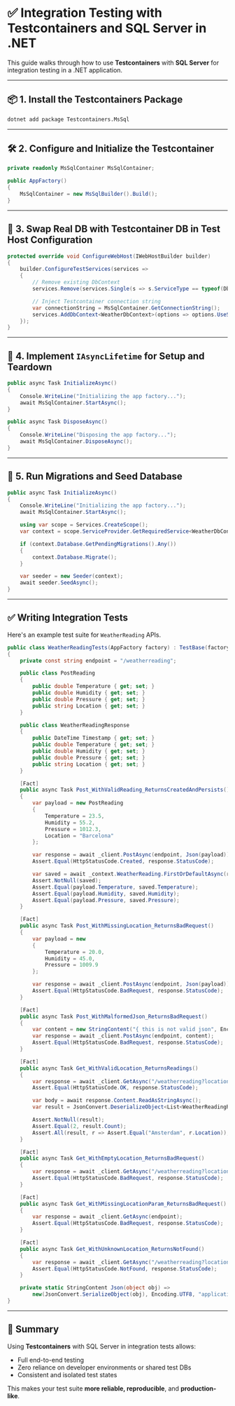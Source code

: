 # ✅ Integration Testing with Testcontainers and SQL Server in .NET

This guide walks through how to use **Testcontainers** with **SQL Server** for integration testing in a .NET application.

---

## 📦 1. Install the Testcontainers Package

```bash
dotnet add package Testcontainers.MsSql
```

---

## 🛠 2. Configure and Initialize the Testcontainer

```csharp
private readonly MsSqlContainer MsSqlContainer;

public AppFactory()
{
    MsSqlContainer = new MsSqlBuilder().Build();
}
```

---

## 🔄 3. Swap Real DB with Testcontainer DB in Test Host Configuration

```csharp
protected override void ConfigureWebHost(IWebHostBuilder builder)
{
    builder.ConfigureTestServices(services =>
    {
        // Remove existing DbContext
        services.Remove(services.Single(s => s.ServiceType == typeof(DbContextOptions<WeatherDbContext>)));

        // Inject Testcontainer connection string
        var connectionString = MsSqlContainer.GetConnectionString();
        services.AddDbContext<WeatherDbContext>(options => options.UseSqlServer(connectionString));
    });
}
```

---

## 🔁 4. Implement `IAsyncLifetime` for Setup and Teardown

```csharp
public async Task InitializeAsync()
{
    Console.WriteLine("Initializing the app factory...");
    await MsSqlContainer.StartAsync();
}

public async Task DisposeAsync()
{
    Console.WriteLine("Disposing the app factory...");
    await MsSqlContainer.DisposeAsync();
}
```

---

## 🌱 5. Run Migrations and Seed Database

```csharp
public async Task InitializeAsync()
{
    Console.WriteLine("Initializing the app factory...");
    await MsSqlContainer.StartAsync();

    using var scope = Services.CreateScope();
    var context = scope.ServiceProvider.GetRequiredService<WeatherDbContext>();

    if (context.Database.GetPendingMigrations().Any())
    {
        context.Database.Migrate();
    }

    var seeder = new Seeder(context);
    await seeder.SeedAsync();
}
```

---

## ✅ Writing Integration Tests

Here's an example test suite for `WeatherReading` APIs.

```csharp
public class WeatherReadingTests(AppFactory factory) : TestBase(factory)
{
    private const string endpoint = "/weatherreading";

    public class PostReading
    {
        public double Temperature { get; set; }
        public double Humidity { get; set; }
        public double Pressure { get; set; }
        public string Location { get; set; }
    }

    public class WeatherReadingResponse
    {
        public DateTime Timestamp { get; set; }
        public double Temperature { get; set; }
        public double Humidity { get; set; }
        public double Pressure { get; set; }
        public string Location { get; set; }
    }

    [Fact]
    public async Task Post_WithValidReading_ReturnsCreatedAndPersists()
    {
        var payload = new PostReading
        {
            Temperature = 23.5,
            Humidity = 55.2,
            Pressure = 1012.3,
            Location = "Barcelona"
        };

        var response = await _client.PostAsync(endpoint, Json(payload));
        Assert.Equal(HttpStatusCode.Created, response.StatusCode);

        var saved = await _context.WeatherReading.FirstOrDefaultAsync(r => r.Location == "Barcelona");
        Assert.NotNull(saved);
        Assert.Equal(payload.Temperature, saved.Temperature);
        Assert.Equal(payload.Humidity, saved.Humidity);
        Assert.Equal(payload.Pressure, saved.Pressure);
    }

    [Fact]
    public async Task Post_WithMissingLocation_ReturnsBadRequest()
    {
        var payload = new
        {
            Temperature = 20.0,
            Humidity = 45.0,
            Pressure = 1009.9
        };

        var response = await _client.PostAsync(endpoint, Json(payload));
        Assert.Equal(HttpStatusCode.BadRequest, response.StatusCode);
    }

    [Fact]
    public async Task Post_WithMalformedJson_ReturnsBadRequest()
    {
        var content = new StringContent("{ this is not valid json", Encoding.UTF8, "application/json");
        var response = await _client.PostAsync(endpoint, content);
        Assert.Equal(HttpStatusCode.BadRequest, response.StatusCode);
    }

    [Fact]
    public async Task Get_WithValidLocation_ReturnsReadings()
    {
        var response = await _client.GetAsync("/weatherreading?location=Amsterdam");
        Assert.Equal(HttpStatusCode.OK, response.StatusCode);

        var body = await response.Content.ReadAsStringAsync();
        var result = JsonConvert.DeserializeObject<List<WeatherReadingResponse>>(body);

        Assert.NotNull(result);
        Assert.Equal(2, result.Count);
        Assert.All(result, r => Assert.Equal("Amsterdam", r.Location));
    }

    [Fact]
    public async Task Get_WithEmptyLocation_ReturnsBadRequest()
    {
        var response = await _client.GetAsync("/weatherreading?location=");
        Assert.Equal(HttpStatusCode.BadRequest, response.StatusCode);
    }

    [Fact]
    public async Task Get_WithMissingLocationParam_ReturnsBadRequest()
    {
        var response = await _client.GetAsync(endpoint);
        Assert.Equal(HttpStatusCode.BadRequest, response.StatusCode);
    }

    [Fact]
    public async Task Get_WithUnknownLocation_ReturnsNotFound()
    {
        var response = await _client.GetAsync("/weatherreading?location=NowhereLand");
        Assert.Equal(HttpStatusCode.NotFound, response.StatusCode);
    }

    private static StringContent Json(object obj) =>
        new(JsonConvert.SerializeObject(obj), Encoding.UTF8, "application/json");
}
```

---

## 🚀 Summary

Using **Testcontainers** with SQL Server in integration tests allows:

* Full end-to-end testing
* Zero reliance on developer environments or shared test DBs
* Consistent and isolated test states

This makes your test suite **more reliable, reproducible**, and **production-like**.
